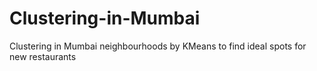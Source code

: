 # Clustering-in-Mumbai
Clustering in Mumbai neighbourhoods by KMeans to find ideal spots for new restaurants
